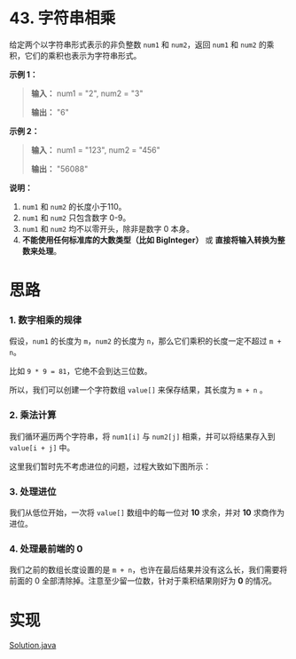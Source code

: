 # 43. 字符串相乘

给定两个以字符串形式表示的非负整数 `num1` 和 `num2`，返回 `num1` 和 `num2` 的乘积，它们的乘积也表示为字符串形式。

**示例 1：**

> **输入：** num1 = "2", num2 = "3"
>
> **输出：** "6"

**示例 2：**

> **输入：** num1 = "123", num2 = "456"
>
> **输出：** "56088"

**说明：**

1. `num1` 和 `num2` 的长度小于110。
2. `num1` 和 `num2` 只包含数字 0-9。
3. `num1` 和 `num2` 均不以零开头，除非是数字 0 本身。
4. **不能使用任何标准库的大数类型（比如 BigInteger）** 或 **直接将输入转换为整数来处理**。

# 思路

### 1. 数字相乘的规律

假设，`num1` 的长度为 `m`，`num2` 的长度为 `n`，那么它们乘积的长度一定不超过 `m + n`。

比如 `9 * 9 = 81`，它绝不会到达三位数。

所以，我们可以创建一个字符数组 `value[]` 来保存结果，其长度为 `m + n` 。

### 2. 乘法计算

我们循环遍历两个字符串，将 `num1[i]` 与 `num2[j]` 相乘，并可以将结果存入到 `value[i + j]` 中。

这里我们暂时先不考虑进位的问题，过程大致如下图所示：

### 3. 处理进位

我们从低位开始，一次将 `value[]` 数组中的每一位对 **10** 求余，并对 **10** 求商作为进位。

### 4. 处理最前端的 0

我们之前的数组长度设置的是 `m + n`，也许在最后结果并没有这么长，我们需要将前面的 0 全部清除掉。注意至少留一位数，针对于乘积结果刚好为 **0** 的情况。

# 实现
[Solution.java](https://github.com/afei-cn/LeetCode/blob/master/43.%20Multiply%20Strings/src/Solution.java)
